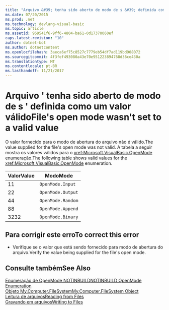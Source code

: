 ```yaml
---
title: "Arquivo &#39; tenha sido aberto de modo de s &#39; definida como um valor válido"
ms.date: 07/20/2015
ms.prod: .net
ms.technology: devlang-visual-basic
ms.topic: article
ms.assetid: 969541f6-9ff6-4804-ba61-0d17370060ef
caps.latest.revision: "10"
author: dotnet-bot
ms.author: dotnetcontent
ms.openlocfilehash: 3aeca6ef75c8527c7779eb54df7ad119bd908072
ms.sourcegitcommit: 4f3fef493080a43e70e951223894768d36ce430a
ms.translationtype: MT
ms.contentlocale: pt-BR
ms.lasthandoff: 11/21/2017
---
```

# <a name="file39s-open-mode-wasn39t-set-to-a-valid-value"></a><span data-ttu-id="72c62-102">Arquivo &#39; tenha sido aberto de modo de s &#39; definida como um valor válido</span><span class="sxs-lookup"><span data-stu-id="72c62-102">File&#39;s open mode wasn&#39;t set to a valid value</span></span>
<span data-ttu-id="72c62-103">O valor fornecido para o modo de abertura do arquivo não é válido.</span><span class="sxs-lookup"><span data-stu-id="72c62-103">The value supplied for the file's open mode was not valid.</span></span> <span data-ttu-id="72c62-104">A tabela a seguir mostra os valores válidos para o <xref:Microsoft.VisualBasic.OpenMode> enumeração.</span><span class="sxs-lookup"><span data-stu-id="72c62-104">The following table shows valid values for the <xref:Microsoft.VisualBasic.OpenMode> enumeration.</span></span>  
  
|<span data-ttu-id="72c62-105">Valor</span><span class="sxs-lookup"><span data-stu-id="72c62-105">Value</span></span>|<span data-ttu-id="72c62-106">Modo</span><span class="sxs-lookup"><span data-stu-id="72c62-106">Mode</span></span>|  
|-----------|----------|  
|<span data-ttu-id="72c62-107">1</span><span class="sxs-lookup"><span data-stu-id="72c62-107">1</span></span>|`OpenMode.Input`|  
|<span data-ttu-id="72c62-108">2</span><span class="sxs-lookup"><span data-stu-id="72c62-108">2</span></span>|`OpenMode.Output`|  
|<span data-ttu-id="72c62-109">4</span><span class="sxs-lookup"><span data-stu-id="72c62-109">4</span></span>|`OpenMode.Random`|  
|<span data-ttu-id="72c62-110">8</span><span class="sxs-lookup"><span data-stu-id="72c62-110">8</span></span>|`OpenMode.Append`|  
|<span data-ttu-id="72c62-111">32</span><span class="sxs-lookup"><span data-stu-id="72c62-111">32</span></span>|`OpenMode.Binary`|  
  
## <a name="to-correct-this-error"></a><span data-ttu-id="72c62-112">Para corrigir este erro</span><span class="sxs-lookup"><span data-stu-id="72c62-112">To correct this error</span></span>  
  
-   <span data-ttu-id="72c62-113">Verifique se o valor que está sendo fornecido para modo de abertura do arquivo.</span><span class="sxs-lookup"><span data-stu-id="72c62-113">Verify the value being supplied for the file's open mode.</span></span>  
  
## <a name="see-also"></a><span data-ttu-id="72c62-114">Consulte também</span><span class="sxs-lookup"><span data-stu-id="72c62-114">See Also</span></span>  
 [<span data-ttu-id="72c62-115">Enumeração de OpenMode NOTINBUILD</span><span class="sxs-lookup"><span data-stu-id="72c62-115">NOTINBUILD OpenMode Enumeration</span></span>](http://msdn.microsoft.com/en-us/e995bd42-d11f-455c-88c4-308345172633)  
 [<span data-ttu-id="72c62-116">Objeto My.Computer.FileSystem</span><span class="sxs-lookup"><span data-stu-id="72c62-116">My.Computer.FileSystem Object</span></span>](../../visual-basic/language-reference/objects/my-computer-filesystem-object.md)  
 [<span data-ttu-id="72c62-117">Leitura de arquivos</span><span class="sxs-lookup"><span data-stu-id="72c62-117">Reading from Files</span></span>](../../visual-basic/developing-apps/programming/drives-directories-files/reading-from-files.md)  
 [<span data-ttu-id="72c62-118">Gravando em arquivos</span><span class="sxs-lookup"><span data-stu-id="72c62-118">Writing to Files</span></span>](../../visual-basic/developing-apps/programming/drives-directories-files/writing-to-files.md)
